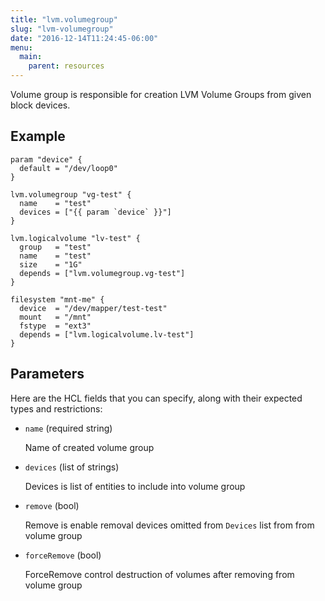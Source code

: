 ```yaml
---
title: "lvm.volumegroup"
slug: "lvm-volumegroup"
date: "2016-12-14T11:24:45-06:00"
menu:
  main:
    parent: resources
---
```



Volume group is responsible for creation LVM Volume Groups
from given block devices.


## Example

```hcl
param "device" {
  default = "/dev/loop0"
}

lvm.volumegroup "vg-test" {
  name    = "test"
  devices = ["{{ param `device` }}"]
}

lvm.logicalvolume "lv-test" {
  group   = "test"
  name    = "test"
  size    = "1G"
  depends = ["lvm.volumegroup.vg-test"]
}

filesystem "mnt-me" {
  device  = "/dev/mapper/test-test"
  mount   = "/mnt"
  fstype  = "ext3"
  depends = ["lvm.logicalvolume.lv-test"]
}

```


## Parameters

Here are the HCL fields that you can specify, along with their expected types
and restrictions:


- `name` (required string)

  Name of created volume group


- `devices` (list of strings)

  Devices is list of entities to include into volume group


- `remove` (bool)

  Remove is enable removal devices omitted from `Devices` list from
from volume group


- `forceRemove` (bool)

  ForceRemove control destruction of volumes after removing
from volume group




